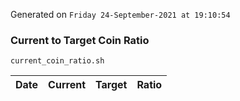 Generated on `Friday 24-September-2021 at 19:10:54`

### Current to Target Coin Ratio
`current_coin_ratio.sh`

Date|Current|Target|Ratio
---|---|---|---
